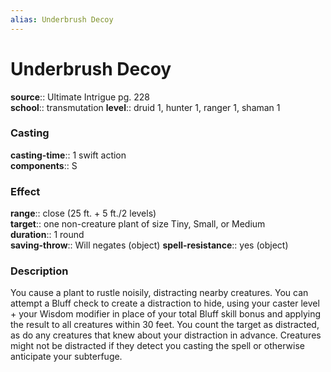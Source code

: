 ```yaml
---
alias: Underbrush Decoy
---
```


# Underbrush Decoy 

**source**:: Ultimate Intrigue pg. 228  
**school**:: transmutation
**level**:: druid 1, hunter 1, ranger 1, shaman 1

### Casting 

**casting-time**:: 1 swift action  
**components**:: S

### Effect 

**range**:: close (25 ft. + 5 ft./2 levels)  
**target**:: one non-creature plant of size Tiny, Small, or Medium  
**duration**:: 1 round  
**saving-throw**:: Will negates (object)
**spell-resistance**:: yes (object)

### Description 

You cause a plant to rustle noisily, distracting nearby creatures. You can attempt a Bluff check to create a distraction to hide, using your caster level + your Wisdom modifier in place of your total Bluff skill bonus and applying the result to all creatures within 30 feet. You count the target as distracted, as do any creatures that knew about your distraction in advance. Creatures might not be distracted if they detect you casting the spell or otherwise anticipate your subterfuge.
